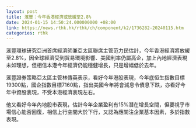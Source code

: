 ```yaml
---
layout: post
title: 滙豐：今年香港經濟或放緩至2.8%
date: 2024-01-15 14:50:24.000000000 +08:00
link: https://news.rthk.hk/rthk/ch/component/k2/1736282-20240115.htm
categories: rthk
---
```


滙豐環球研究亞洲首席經濟師兼亞太區聯席主管范力民估計，今年香港經濟將放緩至2.8%，因全球經濟受到貿易環境影響、美國利率仍屬高企，加上內地經濟表現未如理想，但相信本港今年經濟仍能穩健增長，只是增幅低於去年。

滙豐證券策略亞太區主管林傳英表示，看好今年港股表現，今年底恒生指數目標19300點，國企指數目標7160點，指出美國今年將會減息令債息下跌，亦看好今年中資股表現，不受本港經濟表現左右。

他又看好今年內地股市表現，估計今年企業盈利有15%潛在增長空間，但要視乎市場信心能否回復，相信上行空間大於下行，又認為應關注企業基本因素，多於指數表現。
